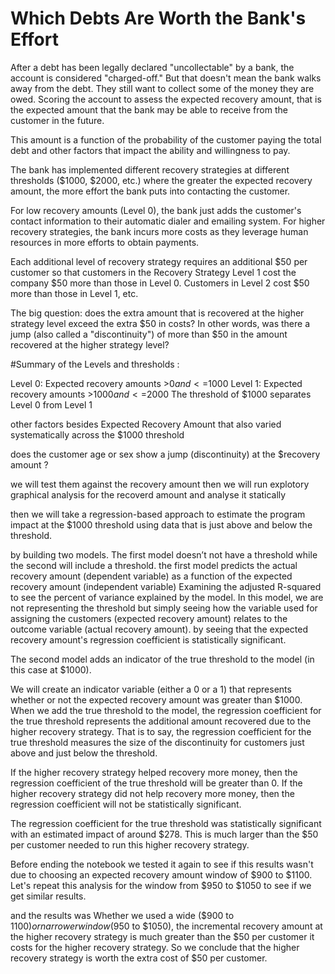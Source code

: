 # Which Debts Are Worth the Bank's Effort

After a debt has been legally declared "uncollectable" by a bank, the account is considered "charged-off." But that doesn't mean the bank walks away from the debt.
They still want to collect some of the money they are owed. Scoring the account to assess the expected recovery amount, that is the expected amount that the bank may be able to receive from the customer in the future.

This amount is a function of the probability of the customer paying the total debt and other factors that impact the ability and willingness to pay.

The bank has implemented different recovery strategies at different thresholds ($1000, $2000, etc.) where the greater the expected recovery amount, the more effort the bank puts into contacting the customer. 

For low recovery amounts (Level 0), the bank just adds the customer's contact information to their automatic dialer and emailing system. For higher recovery strategies, the bank incurs more costs as they leverage human resources in more efforts to obtain payments. 

Each additional level of recovery strategy requires an additional $50 per customer so that customers in the Recovery Strategy Level 1 cost the company $50 more than those in Level 0. Customers in Level 2 cost $50 more than those in Level 1, etc.

The big question: does the extra amount that is recovered at the higher strategy level exceed the extra $50 in costs? In other words, was there a jump (also called a "discontinuity") of more than $50 in the amount recovered at the higher strategy level? 

#Summary of the Levels and thresholds :

Level 0: Expected recovery amounts >$0 and <=$1000
Level 1: Expected recovery amounts >$1000 and <=$2000
The threshold of $1000 separates Level 0 from Level 1

other factors besides Expected Recovery Amount that also varied systematically across the $1000 threshold

does the customer age or sex show a jump (discontinuity) at the $recovery amount ?

we will test them against the recovery amount then we will run explotory graphical analysis for the recoverd amount and analyse it statically 

then we will take a regression-based approach to estimate the program impact at the $1000 threshold using data that is just above and below the threshold.

by building two models. The first model doesn’t not have a threshold while the second will include a threshold.
the first model predicts the actual recovery amount (dependent variable) as a function of the expected recovery amount (independent variable)
Examining the adjusted R-squared to see the percent of variance explained by the model. In this model, we are not representing the threshold but simply seeing how the variable used for assigning the customers (expected recovery amount) relates to the outcome variable (actual recovery amount).
by seeing that the expected recovery amount's regression coefficient is statistically significant.

The second model adds an indicator of the true threshold to the model (in this case at $1000).

We will create an indicator variable (either a 0 or a 1) that represents whether or not the expected recovery amount was greater than $1000. When we add the true threshold to the model, the regression coefficient for the true threshold represents the additional amount recovered due to the higher recovery strategy. That is to say, the regression coefficient for the true threshold measures the size of the discontinuity for customers just above and just below the threshold.

If the higher recovery strategy helped recovery more money, then the regression coefficient of the true threshold will be greater than 0. If the higher recovery strategy did not help recovery more money, then the regression coefficient will not be statistically significant.


The regression coefficient for the true threshold was statistically significant with an estimated impact of around $278. This is much larger than the $50 per customer needed to run this higher recovery strategy.

Before ending the notebook we tested it again to see if this results wasn't due to choosing an expected recovery amount window of $900 to $1100. Let's repeat this analysis for the window from $950 to $1050 to see if we get similar results.

and the results  was Whether we used a wide ($900 to $1100) or narrower window ($950 to $1050), the incremental recovery amount at the higher recovery strategy is much greater than the $50 per customer it costs for the higher recovery strategy. So we conclude that the higher recovery strategy is worth the extra cost of $50 per customer.


